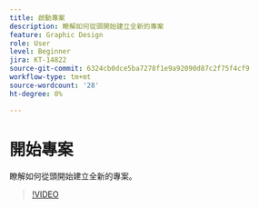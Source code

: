 ```yaml
---
title: 啟動專案
description: 瞭解如何從頭開始建立全新的專案
feature: Graphic Design
role: User
level: Beginner
jira: KT-14822
source-git-commit: 6324cb0dce5ba7278f1e9a92090d87c2f75f4cf9
workflow-type: tm+mt
source-wordcount: '28'
ht-degree: 0%

---
```


# 開始專案

瞭解如何從頭開始建立全新的專案。

>[!VIDEO](https://video.tv.adobe.com/v/3426931?quality=12&learn=on&hidetitle=true)
